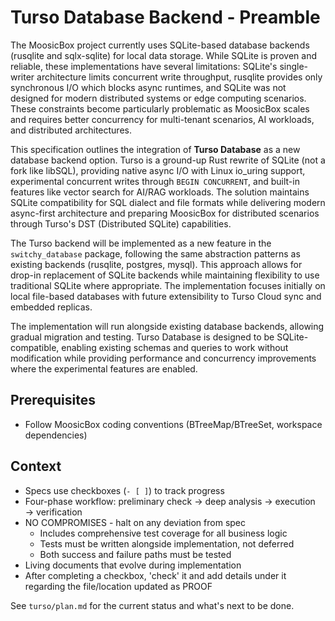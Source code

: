 # Turso Database Backend - Preamble

The MoosicBox project currently uses SQLite-based database backends (rusqlite and sqlx-sqlite) for local data storage. While SQLite is proven and reliable, these implementations have several limitations: SQLite's single-writer architecture limits concurrent write throughput, rusqlite provides only synchronous I/O which blocks async runtimes, and SQLite was not designed for modern distributed systems or edge computing scenarios. These constraints become particularly problematic as MoosicBox scales and requires better concurrency for multi-tenant scenarios, AI workloads, and distributed architectures.

This specification outlines the integration of **Turso Database** as a new database backend option. Turso is a ground-up Rust rewrite of SQLite (not a fork like libSQL), providing native async I/O with Linux io_uring support, experimental concurrent writes through `BEGIN CONCURRENT`, and built-in features like vector search for AI/RAG workloads. The solution maintains SQLite compatibility for SQL dialect and file formats while delivering modern async-first architecture and preparing MoosicBox for distributed scenarios through Turso's DST (Distributed SQLite) capabilities.

The Turso backend will be implemented as a new feature in the `switchy_database` package, following the same abstraction patterns as existing backends (rusqlite, postgres, mysql). This approach allows for drop-in replacement of SQLite backends while maintaining flexibility to use traditional SQLite where appropriate. The implementation focuses initially on local file-based databases with future extensibility to Turso Cloud sync and embedded replicas.

The implementation will run alongside existing database backends, allowing gradual migration and testing. Turso Database is designed to be SQLite-compatible, enabling existing schemas and queries to work without modification while providing performance and concurrency improvements where the experimental features are enabled.

## Prerequisites

- Follow MoosicBox coding conventions (BTreeMap/BTreeSet, workspace dependencies)

## Context

- Specs use checkboxes (`- [ ]`) to track progress
- Four-phase workflow: preliminary check → deep analysis → execution → verification
- NO COMPROMISES - halt on any deviation from spec
  - Includes comprehensive test coverage for all business logic
  - Tests must be written alongside implementation, not deferred
  - Both success and failure paths must be tested
- Living documents that evolve during implementation
- After completing a checkbox, 'check' it and add details under it regarding the file/location updated as PROOF

See `turso/plan.md` for the current status and what's next to be done.

